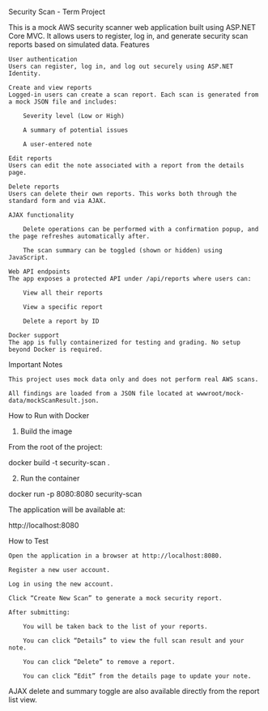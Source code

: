 Security Scan - Term Project

This is a mock AWS security scanner web application built using ASP.NET Core MVC. It allows users to register, log in, and generate security scan reports based on simulated data.
Features

    User authentication
    Users can register, log in, and log out securely using ASP.NET Identity.

    Create and view reports
    Logged-in users can create a scan report. Each scan is generated from a mock JSON file and includes:

        Severity level (Low or High)

        A summary of potential issues

        A user-entered note

    Edit reports
    Users can edit the note associated with a report from the details page.

    Delete reports
    Users can delete their own reports. This works both through the standard form and via AJAX.

    AJAX functionality

        Delete operations can be performed with a confirmation popup, and the page refreshes automatically after.

        The scan summary can be toggled (shown or hidden) using JavaScript.

    Web API endpoints
    The app exposes a protected API under /api/reports where users can:

        View all their reports

        View a specific report

        Delete a report by ID

    Docker support
    The app is fully containerized for testing and grading. No setup beyond Docker is required.

Important Notes

    This project uses mock data only and does not perform real AWS scans.

    All findings are loaded from a JSON file located at wwwroot/mock-data/mockScanResult.json.

How to Run with Docker
1. Build the image

From the root of the project:

docker build -t security-scan .

2. Run the container

docker run -p 8080:8080 security-scan

The application will be available at:

http://localhost:8080

How to Test

    Open the application in a browser at http://localhost:8080.

    Register a new user account.

    Log in using the new account.

    Click “Create New Scan” to generate a mock security report.

    After submitting:

        You will be taken back to the list of your reports.

        You can click “Details” to view the full scan result and your note.

        You can click “Delete” to remove a report.

        You can click “Edit” from the details page to update your note.

AJAX delete and summary toggle are also available directly from the report list view.
